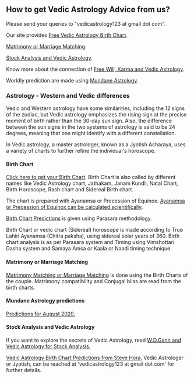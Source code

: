 ## How to get Vedic Astrology Advice from us?

Please send your queries to "vedicastrology123 at gmail dot com".

Our site provides [Free Vedic Astrology Birth Chart](#birth-chart).

[Matrimony or Marriage Matching](#matrimony-or-marriage-matching).

[Stock Analysis and Vedic Astrology](#stock-analysis-and-vedic-astrology).

Know more about the connection of [Free Will, Karma and Vedic Astrology](/blog/karma-and-astrology/).

Worldly prediction are made using [Mundane Astrology](#mundane-astrology-predictions).

### Astrology - Western and Vedic differences

Vedic and Western astrology have some similarities, including the 12 signs of the zodiac, but Vedic astrology emphasizes the rising sign at the precise moment of birth rather than the 30-day sun sign. Also, the difference between the sun signs in the two systems of astrology is said to be 24 degrees, meaning that one might identify with a different constellation.

In Vedic astrology, a master astrologer, known as a Jyotish Acharaya, uses a variety of charts to further refine the individual's horoscope.

#### Birth Chart

[Click here to get your Birth Chart](/calculate-your-vedic-astrology-chart/).
Birth Chart is also called by different names like Vedic Astrology chart, Jathakam, Janam Kundli, Natal Chart, Birth Horoscope, Rash chart and Sidereal Birth chart.

The chart is prepared with Ayanamsa or Precession of Equinox. [Ayanamsa or Precession of Equinox can be calculated scientifically](/blog/ayanamsa).

[Birth Chart Predictions](/blog/birth-chart/) is given using Parasara methodology.

Birth Chart or vedic chart (Sidereal) horoscope is made according to True Lahiri Ayanamsa (Chitra paksha), using sidereal solar years of 360.
Birth chart analysis is as per Parasara system and Timing using Vimshottari Dasha system and Samaya Amsa or Kaala or Naadi timing technique.

#### Matrimony or Marriage Matching

[Matrimony Matching or Marriage Matching](/blog/marriage-compatibility/) is done using the Birth Charts of the couple. Matrimony compatibility and Conjugal bliss are read from the birth charts.

#### Mundane Astrology predictions

[Predictions for August 2020.](/blog/august-2020/)

#### Stock Analysis and Vedic Astrology

If you want to explore the secrets of Vedic Astrology, read [W.D.Gann and Vedic Astrology for Stock Analysis.](/blog/gann-w-d/)

[Vedic Astrology Birth Chart Predictions from Steve Hora](/steve-hora/), Vedic Astrologer or Jyotish, can be reached at 'vedicastrology123 at gmail dot com' for further details.
